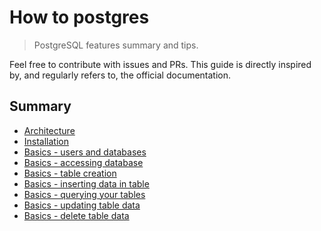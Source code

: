 # How to postgres

> PostgreSQL features summary and tips.

Feel free to contribute with issues and PRs.
This guide is directly inspired by, and regularly refers to,
the official documentation.

## Summary

- [Architecture](./architecture.md)
- [Installation](./installation.md)
- [Basics - users and databases](./basics/users_database.md)
- [Basics - accessing database](./basics/accessing_database.md)
- [Basics - table creation](./basics/table_creation.md)
- [Basics - inserting data in table](./basics/inserting_data.md)
- [Basics - querying your tables](./basics/querying.md)
- [Basics - updating table data](./basics/updating.md)
- [Basics - delete table data](./basics/deleting.md)
